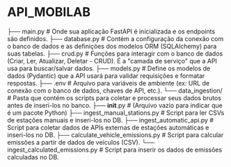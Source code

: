 # API_MOBILAB

├── main.py                     # Onde sua aplicação FastAPI é inicializada e os endpoints são definidos.
├── database.py                 # Contém a configuração da conexão com o banco de dados e as definições dos modelos ORM (SQLAlchemy) para suas tabelas.
├── crud.py                     # Funções para interagir com o banco de dados (Criar, Ler, Atualizar, Deletar - CRUD). É a "camada de serviço" que a API usa para buscar/salvar dados.
├── models.py                   # Define os modelos de dados (Pydantic) que a API usará para validar requisições e formatar respostas.
├── .env                        # Arquivo para variáveis de ambiente (ex: URL de conexão com o banco de dados, chaves de API, etc.).
└── data_ingestion/             # Pasta que contém os scripts para coletar e processar seus dados brutos antes de inseri-los no banco.
    ├── __init__.py             # (Arquivo vazio para indicar que é um pacote Python)
    ├── ingest_manual_stations.py   # Script para ler CSVs de estações manuais e inseri-los no DB.
    ├── ingest_automatic_api.py     # Script para coletar dados de APIs externas de estações automáticas e inseri-los no DB.
    ├── calculate_vehicle_emissions.py # Script para calcular emissões a partir de dados de veículos (CSV).
    └── ingest_calculated_emissions.py # Script para inserir os dados de emissões calculadas no DB.